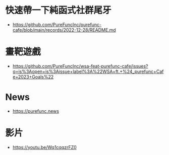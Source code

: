 # 快速帶一下純函式社群尾牙
* https://github.com/PureFuncInc/purefunc-cafe/blob/main/records/2022-12-28/README.md

# 畫靶遊戲
* https://github.com/PureFuncInc/wsa-feat-purefunc-cafe/issues?q=is%3Aopen+is%3Aissue+label%3A%22WSA+ft.+%24_purefunc+Cafe+2023+Goals%22

# News
* https://purefunc.news

# 影片
* https://youtu.be/Wq1cqqzrFZ0
